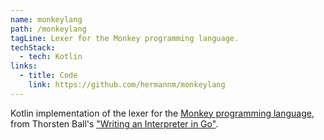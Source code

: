 ```yaml
---
name: monkeylang
path: /monkeylang
tagLine: Lexer for the Monkey programming language.
techStack:
  - tech: Kotlin
links:
  - title: Code
    link: https://github.com/hermannm/monkeylang
---
```


Kotlin implementation of the lexer for the [Monkey programming language](https://monkeylang.org/),
from Thorsten Ball's ["Writing an Interpreter in Go"](https://interpreterbook.com/).
